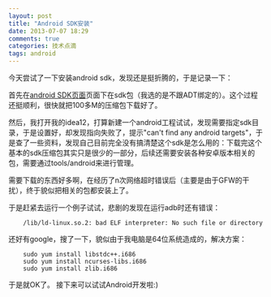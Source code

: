 ```yaml
---
layout: post
title: "Android SDK安装"
date: 2013-07-07 18:29
comments: true
categories: 技术点滴
tags: android
---
```


今天尝试了一下安装android sdk，发现还是挺折腾的，于是记录一下：

首先在[android SDK页面](http://developer.android.com/sdk/index.html)页面下在sdk包（我选的是不跟ADT绑定的）。这个过程还挺顺利，很快就把100多M的压缩包下载好了。

然后，我打开我的idea12，打算新建一个android工程试试，发现需要指定sdk目录，于是设置好，却发现指向失败了，提示"can't find any android targets"，于是查了一些资料，发现自己目前完全没有搞清楚这个sdk是怎么用的：下载完这个基本的sdk压缩包其实只是很少的一部分，后续还需要安装各种安卓版本相关的包，需要通过tools/android来进行管理。
<!-- more -->

需要下载的东西好多啊，在经历了n次网络超时错误后（主要是由于GFW的干扰），终于貌似把相关的包都安装上了。

于是赶紧去运行一个例子试试，悲剧的发现在运行adb时还有错误：
```
	/lib/ld-linux.so.2: bad ELF interpreter: No such file or directory
```
还好有google，搜了一下，貌似由于我电脑是64位系统造成的，解决方案：
```
	sudo yum install libstdc++.i686
	sudo yum install ncurses-libs.i686
	sudo yum install zlib.i686
```
于是就OK了。
接下来可以试试Android开发啦:)
